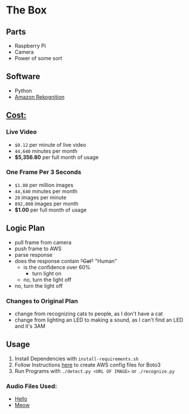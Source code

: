 # The Box

## Parts
* Raspberry Pi
* Camera
* Power of some sort

## Software
* Python
* [Amazon Rekognition](https://github.com/boto/boto3#quick-start)

## [Cost:](https://aws.amazon.com/rekognition/pricing/)
### Live Video
* `$0.12` per minute of live video
* `44,640` minutes per month
* **$5,356.80** per full month of usage

### One Frame Per 3 Seconds
* `$1.00` per million images
* `44,640` minutes per month
* `20` images per minute
* `892,800` images per month
* **$1.00** per full month of usage

## Logic Plan
* pull frame from camera
* push frame to AWS
* parse response
* does the response contain ~~"Cat"~~ "Human"
  * is the confidence over 60%
    * turn light on
  * no, turn the light off
* no, turn the light off

### Changes to Original Plan
* change from recognizing cats to people, as I don't have a cat
* change from lighting an LED to making a sound, as I can't find an LED and it's 3AM

## Usage
1. Install Dependencies with `install-requirements.sh`
2. Follow Instructions [here](https://github.com/boto/boto3#quick-start) to create AWS config files for Boto3
3. Run Programs with `./detect.py <URL OF IMAGE>` or `./recognize.py`


### Audio Files Used:
* [Hello](http://soundbible.com/678-Hello.html)
* [Meow](http://soundbible.com/674-Cat-Meow.html)
